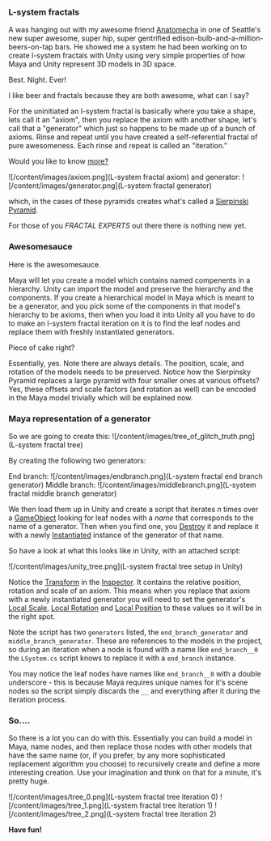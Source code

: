 ### L-system fractals
A was hanging out with my awesome friend [Anatomecha][anatomecha] in one of Seattle's new super awesome, super hip, super gentrified edison-bulb-and-a-million-beers-on-tap bars.
He showed me a system he had been working on to create l-system fractals with Unity using very simple properties of how Maya and Unity represent 3D models in 3D space.

Best.
Night.
Ever!

I like beer and fractals because they are both awesome, what can I say?

For the uninitiated an l-system fractal is basically where you take a shape, lets call it an "axiom", then you replace the axiom with another shape, let's call that a "generator" which just so happens to be made up of a bunch of axioms.
Rinse and repeat until you have created a self-referential fractal of pure awesomeness.
Each rinse and repeat is called an "iteration."

Would you like to know [more?][wikipedia]

![/content/images/axiom.png](L-system fractal axiom) and generator: ![/content/images/generator.png](L-system fractal generator)

which, in the cases of these pyramids creates what's called a [Sierpinski Pyramid][sierpinski].

For those of you *FRACTAL EXPERTS* out there there is nothing new yet.

### Awesomesauce
Here is the awesomesauce.

Maya will let you create a model which contains named compenents in a hierarchy.
Unity can import the model and preserve the hierarchy and the components.
If you create a hierarchical model in Maya which is meant to be a generator, and you pick some of the components in that model's hierarchy to be axioms, then when you load it into Unity all you have to do to make an l-system fractal iteration on it is to find the leaf nodes and replace them with freshly instantiated generators.

Piece of cake right?

Essentially, yes.
Note there are always details.
The position, scale, and rotation of the models needs to be preserved.
Notice how the Sierpinsky Pyramid replaces a large pyramid with four smaller ones at various offsets?
Yes, these offsets and scale factors (and rotation as well) can be encoded in the Maya model trivially which will be explained now.

### Maya representation of a generator

So we are going to create this:
![/content/images/tree_of_glitch_truth.png](L-system fractal tree)

By creating the following two generators:

End branch:
![/content/images/endbranch.png](L-system fractal end branch generator)
Middle branch:
![/content/images/middlebranch.png](L-system fractal middle branch generator)


We then load them up in Unity and create a script that iterates *n* times over a [GameObject][gameobject] looking for leaf nodes with a *name* that corresponds to the name of a generator.
Then when you find one, you [Destroy][destroy] it and replace it with a newly [Instantiated][instantiate] instance of the generator of that name.

So have a look at what this looks like in Unity, with an attached script:

![/content/images/unity_tree.png](L-system fractal tree setup in Unity)


Notice the [Transform][transform] in the [Inspector][inspector].
It contains the relative position, rotation and scale of an axiom.
This means when you replace that axiom with a newly instantiated generator you will need to set the generator's [Local Scale][local_scale], [Local Rotation][local_rotation] and [Local Position][local_position] to these values so it will be in the right spot.

Note the script has two <code>generators</code> listed, the <code>end\_branch\_generator</code> and <code>middle\_branch\_generator</code>. These are references to the models in the project, so during an iteration when a node is found with a name like <code>end\_branch\_\_0</code> the <code>LSystem.cs</code> script knows to replace it with a <code>end\_branch</code> instance.

You may notice the leaf nodes have names like <code>end\_branch\_\_0</code> with a double underscore - this is because Maya requires unique names for it's scene nodes so the script simply discards the <code>\_\_</code> and everything after it during the iteration process.

### So....
So there is a lot you can do with this.
Essentially you can build a model in Maya, name nodes, and then replace those nodes with other models that have the same name (or, if you prefer, by any more sophisticated replacement algorithm you choose) to recursively create and define a more interesting creation.
Use your imagination and think on that for a minute, it's pretty huge.

![/content/images/tree_0.png](L-system fractal tree iteration 0)
![/content/images/tree_1.png](L-system fractal tree iteration 1)
![/content/images/tree_2.png](L-system fractal tree iteration 2)


**Have fun!**

[anatomecha]: http://www.anatomecha.com
[wikipedia]: https://en.wikipedia.org/wiki/L-system
[sierpinski]: https://www.google.com/search?q=sierpinski+pyramid
[gameobject]: http://docs.unity3d.com/ScriptReference/GameObject.html
[destroy]: http://docs.unity3d.com/ScriptReference/Object.Destroy.html
[instantiate]: http://docs.unity3d.com/ScriptReference/Object.Instantiate.html
[transform]: http://docs.unity3d.com/ScriptReference/GameObject-transform.html
[inspector]: http://docs.unity3d.com/Manual/Inspector.html
[local_scale]: http://docs.unity3d.com/ScriptReference/Transform-localScale.html
[local_rotation]: http://docs.unity3d.com/ScriptReference/Transform-localRotation.html
[local_position]: http://docs.unity3d.com/ScriptReference/Transform-localPosition.html